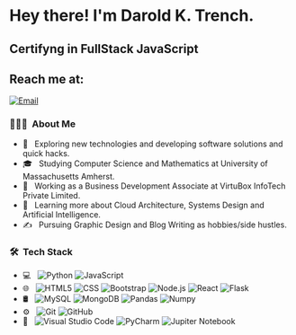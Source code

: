 

<h1> Hey there! I'm Darold K. Trench.</h1>
<h2> Certifyng in FullStack JavaScript </h2>


## Reach me at: 
[![Email](https://img.shields.io/badge/darold.trench@gmail.com-Email-EA4335?style=for-the-badge&logo=gmail&logoColor=white&labelColor=101010)](mailto:darold.trench@gmail.com)
</br>



<h3> 👨🏻‍💻 &nbsp;About Me </h3>

- 🤔 &nbsp; Exploring new technologies and developing software solutions and quick hacks.
- 🎓 &nbsp; Studying Computer Science and Mathematics at University of Massachusetts Amherst.
- 💼 &nbsp; Working as a Business Development Associate at VirtuBox InfoTech Private Limited.
- 🌱 &nbsp; Learning more about Cloud Architecture, Systems Design and Artificial Intelligence.
- ✍️ &nbsp; Pursuing Graphic Design and Blog Writing as hobbies/side hustles.
<h3> 🛠 &nbsp;Tech Stack</h3>

- 💻 &nbsp;
  ![Python](https://img.shields.io/badge/-Python-blueviolet?style=flat&logo=python&logoColor=007ACC)
  ![JavaScript](https://img.shields.io/badge/-JavaScript-orange?style=flat&logo=javascript)
- 🌐 &nbsp;
  ![HTML5](https://img.shields.io/badge/-HTML5-green?style=flat&logo=HTML5)
  ![CSS](https://img.shields.io/badge/-CSS-#030303?style=flat&logo=CSS3&logoColor=1572B6)
  ![Bootstrap](https://img.shields.io/badge/-Bootstrap-red?style=flat&logo=bootstrap&logoColor=563D7C)
  ![Node.js](https://img.shields.io/badge/-Node.js-ff69b4?style=flat&logo=node.js)
  ![React](https://img.shields.io/badge/-React-black?style=flat&logo=react)
  ![Flask](https://img.shields.io/badge/-Flask-green?style=flat&logo=flask)
- 🛢 &nbsp;
  ![MySQL](https://img.shields.io/badge/-MySQL-green?style=flat&logo=mysql)
  ![MongoDB](https://img.shields.io/badge/-MongoDB-lightgrey?style=flat&logo=mongodb)
  ![Pandas](https://img.shields.io/badge/-Pandas-green?style=flat&logo=pandas)
  ![Numpy](https://img.shields.io/badge/-Numpy-green?style=flat&logo=numpy)
- ⚙️ &nbsp;
  ![Git](https://img.shields.io/badge/-Git-blue?style=flat&logo=git)
  ![GitHub](https://img.shields.io/badge/-GitHub-success?style=flat&logo=github)
- 🔧 &nbsp;
  ![Visual Studio Code](https://img.shields.io/badge/-Visual%20Studio%20Code-#030303?style=flat&logo=visual-studio-code&logoColor=007ACC)
  ![PyCharm](https://img.shields.io/badge/-Py%20Charm-ff69b4?style=flat&logo=python&logoColor=007ACC)
  ![Jupiter Notebook](https://img.shields.io/badge/-Jupiter%20Notebook-success?style=flat&logo=jupiter-Notebook-&logoColor=007ACC)


<br/>

